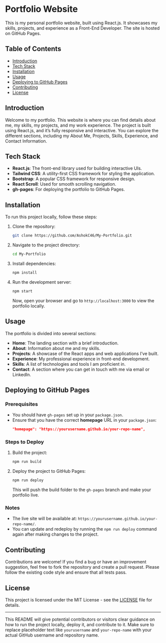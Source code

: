 # Portfolio Website

This is my personal portfolio website, built using React.js. It showcases my skills, projects, and experience as a Front-End Developer. The site is hosted on GitHub Pages.

## Table of Contents

- [Introduction](#introduction)
- [Tech Stack](#tech-stack)
- [Installation](#installation)
- [Usage](#usage)
- [Deploying to GitHub Pages](#deploying-to-github-pages)
- [Contributing](#contributing)
- [License](#license)

## Introduction

Welcome to my portfolio. This website is where you can find details about me, my skills, my projects, and my work experience. The project is built using React.js, and it’s fully responsive and interactive. You can explore the different sections, including my About Me, Projects, Skills, Experience, and Contact Information.

## Tech Stack

- **React.js**: The front-end library used for building interactive UIs.
- **Tailwind CSS**: A utility-first CSS framework for styling the application.
- **Bootstrap**: A popular CSS framework for responsive design.
- **React Scroll**: Used for smooth scrolling navigation.
- **gh-pages**: For deploying the portfolio to GitHub Pages.

## Installation

To run this project locally, follow these steps:

1. Clone the repository:
   ```bash
   git clone https://github.com/AshokC46/My-Portfolio.git
   ```

2. Navigate to the project directory:
   ```bash
   cd My-Portfolio
   ```

3. Install dependencies:
   ```bash
   npm install
   ```

4. Run the development server:
   ```bash
   npm start
   ```

   Now, open your browser and go to `http://localhost:3000` to view the portfolio locally.

## Usage

The portfolio is divided into several sections:

- **Home**: The landing section with a brief introduction.
- **About**: Information about me and my skills.
- **Projects**: A showcase of the React apps and web applications I’ve built.
- **Experience**: My professional experience in front-end development.
- **Skills**: A list of technologies and tools I am proficient in.
- **Contact**: A section where you can get in touch with me via email or LinkedIn.

## Deploying to GitHub Pages

### Prerequisites

- You should have `gh-pages` set up in your `package.json`.
- Ensure that you have the correct **homepage** URL in your `package.json`:
  ```json
  "homepage": "https://yourusername.github.io/your-repo-name",
  ```

### Steps to Deploy

1. Build the project:
   ```bash
   npm run build
   ```

2. Deploy the project to GitHub Pages:
   ```bash
   npm run deploy
   ```

   This will push the build folder to the `gh-pages` branch and make your portfolio live.

### Notes

- The live site will be available at: `https://yourusername.github.io/your-repo-name/`.
- You can update and redeploy by running the `npm run deploy` command again after making changes to the project.

## Contributing

Contributions are welcome! If you find a bug or have an improvement suggestion, feel free to fork the repository and create a pull request. Please follow the existing code style and ensure that all tests pass.

## License

This project is licensed under the MIT License - see the [LICENSE](LICENSE) file for details.

---

This README will give potential contributors or visitors clear guidance on how to run the project locally, deploy it, and contribute to it. Make sure to replace placeholder text like `yourusername` and `your-repo-name` with your actual GitHub username and repository name.
